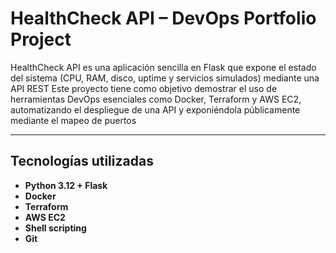 # HealthCheck API – DevOps Portfolio Project

HealthCheck API es una aplicación sencilla en Flask que expone el estado del sistema (CPU, RAM, disco, uptime y servicios simulados) mediante una API REST
Este proyecto tiene como objetivo demostrar el uso de herramientas DevOps esenciales como Docker, Terraform y AWS EC2, automatizando el despliegue de una API y exponiéndola públicamente mediante el mapeo de puertos

---

## Tecnologías utilizadas

- **Python 3.12 + Flask**
- **Docker**
- **Terraform**
- **AWS EC2**
- **Shell scripting** 
- **Git**

